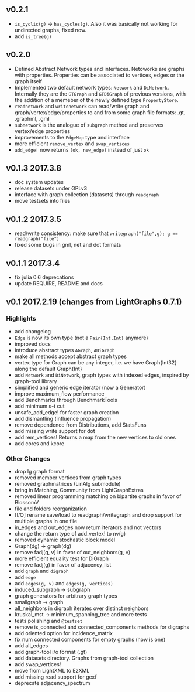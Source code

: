 ## v0.2.1
- `is_cyclic(g)` -> `has_cycles(g)`. Also it was basically not working for undirected graphs, fixed now.
- add `is_tree(g)`

## v0.2.0
- Defined Abstract Network types and interfaces. Netoworks are graphs with properties. Properties can be associated to vertices, edges or the graph itself
- Implemented two default network types: `Network` and `DiNetwork`.
Internally they are the `GTGraph` and `GTDiGraph` of previous versions,
with the addition of a memeber of the newly defined type `PropertyStore`.
- `readnetwork` and `writenetwork` can read/write graph and graph/vertex/edge/properties to and from some graph file formats:
.gt, .graphml, .gml
- `subnetwork` is the analogue of `subgraph` method and preserves vertex/edge properties
- improvements to the `EdgeMap` type and interface
- more efficient `remove_vertex` and `swap_vertices`
- `add_edge!` now returns `(ok, new_edge)` instead of just `ok`

## v0.1.3  2017.3.8
- doc system updates
- release datasets under GPLv3
- interface with graph collection (datasets) through `readgraph`
- move testsets into files

## v0.1.2  2017.3.5
- read/write consistency: make sure that `writegraph("file",g); g == readgraph("file")`
- fixed some bugs in gml, net and dot formats

## v0.1.1  2017.3.4
- fix julia 0.6 deprecations
- update REQUIRE, README and docs

## v0.1  2017.2.19 (changes from LightGraphs 0.7.1)
### Highlights
- add changelog
- `Edge` is now its own type (not a `Pair{Int,Int}` anymore)
- improved docs
- introduce abstract types `AGraph`, `ADiGraph`  
- make all methods accept abstract graph types
- vertex type for Graph can be any integer, i.e. we have Graph{Int32} along the default Graph{Int}
- add `Network` and `DiNetwork`, graph types with indexed edges, inspired by graph-tool library
- simplified and generic edge iterator (now a Generator)
- improve maximum_flow performance
- add Benchmarks through BenchmarkTools
- add minimum s-t cut
- unsafe_add_edge! for faster graph creation
- add dismantling (influence propagation)
- remove dependence from Distributions, add StatsFuns
- add missing write support for dot
- add rem_vertices! Returns a map from the new vertices to old ones
- add cores and kcore

### Other Changes
- drop lg graph format
- removed member vertices from graph types
- removed graphmatrices (LinAlg submodule)
- bring in Matching, Community from LightGraphExtras
- removed linear programming matching on bipartite graphs in favor of BlossomV
- file and folders reorganization
- [I/O] rename save/load to readgraph/writegraph and drop support for multiple graphs in one file
- in_edges and out_edges now return iterators and not vectors
- change the return type of add_vertex! to nv(g)
- removed dynamic stochastic block model
- Graph(dg) -> graph(dg)
- remove fadj(g, v) in favor of out_neighbors(g, v)
- more efficient equality test for DiGraph
- remove fadj(g) in favor of adjacency_list
- add `graph` and `digraph`
- add `edge`
- add `edges(g, v)` and `edges(g, vertices)`
- induced_subgraph -> subgraph
- graph generators for arbitrary graph types
- smallgraph -> graph
- all_neighbors in digraph iterates over distinct neighbors
- kruskal_mst -> minimum_spanning_tree and more tests
- tests polishing and `@testset`
- remove is_connected and connected_components methods for digraphs
- add oriented option for incidence_matrix
- fix num connected components for empty graphs (now is one)
- add all_edges
- add graph-tool  i/o format (.gt)
- add datasets directory. Graphs from graph-tool collection
- add swap_vertices!
- move from LightXML to EzXML
- add missing read support for gexf
- deprecate adjacency_spectrum
